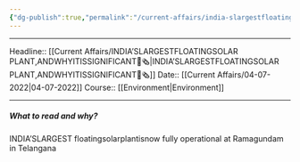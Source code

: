 ```yaml
---
{"dg-publish":true,"permalink":"/current-affairs/india-slargestfloatingsolar-plant-andwhyitissignificant/","dgHomeLink":true,"dgPassFrontmatter":false}
---
```


----
Headline:: [[Current Affairs/INDIA’SLARGESTFLOATINGSOLAR PLANT,ANDWHYITISSIGNIFICANT📰🗞️|INDIA’SLARGESTFLOATINGSOLAR PLANT,ANDWHYITISSIGNIFICANT📰🗞️]]
Date:: [[Current Affairs/04-07-2022|04-07-2022]]
Course:: [[Environment|Environment]] 

----
##### What to read and why? 

INDIA’SLARGEST floatingsolarplantisnow fully operational at Ramagundam in Telangana
